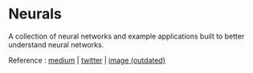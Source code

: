 # Neurals

A collection of neural networks and example applications built to better understand neural networks.

Reference : [medium](https://towardsdatascience.com/the-mostly-complete-chart-of-neural-networks-explained-3fb6f2367464) | [twitter](https://twitter.com/MIT_CSAIL/status/1604521879296806912) | [image (outdated)](./chart.jpeg)